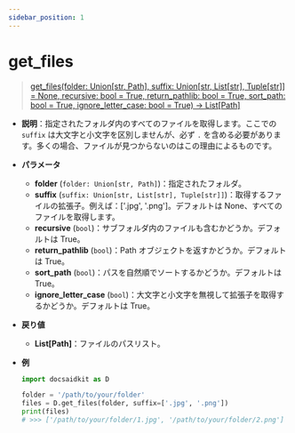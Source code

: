 ```yaml
---
sidebar_position: 1
---
```


# get_files

> [get_files(folder: Union[str, Path], suffix: Union[str, List[str], Tuple[str]] = None, recursive: bool = True, return_pathlib: bool = True, sort_path: bool = True, ignore_letter_case: bool = True) -> List[Path]](https://github.com/DocsaidLab/DocsaidKit/blob/012540eebaebb2718987dd3ec0f7dcf40f403caa/docsaidkit/utils/files_utils.py#L88)

- **説明**：指定されたフォルダ内のすべてのファイルを取得します。ここでの `suffix` は大文字と小文字を区別しませんが、必ず `.` を含める必要があります。多くの場合、ファイルが見つからないのはこの理由によるものです。

- **パラメータ**

  - **folder** (`folder: Union[str, Path]`)：指定されたフォルダ。
  - **suffix** (`suffix: Union[str, List[str], Tuple[str]]`)：取得するファイルの拡張子。例えば：['.jpg', '.png']。デフォルトは None、すべてのファイルを取得します。
  - **recursive** (`bool`)：サブフォルダ内のファイルも含むかどうか。デフォルトは True。
  - **return_pathlib** (`bool`)：Path オブジェクトを返すかどうか。デフォルトは True。
  - **sort_path** (`bool`)：パスを自然順でソートするかどうか。デフォルトは True。
  - **ignore_letter_case** (`bool`)：大文字と小文字を無視して拡張子を取得するかどうか。デフォルトは True。

- **戻り値**

  - **List[Path]**：ファイルのパスリスト。

- **例**

  ```python
  import docsaidkit as D

  folder = '/path/to/your/folder'
  files = D.get_files(folder, suffix=['.jpg', '.png'])
  print(files)
  # >>> ['/path/to/your/folder/1.jpg', '/path/to/your/folder/2.png']
  ```
